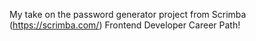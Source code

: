 My take on the password generator project from Scrimba (https://scrimba.com/) Frontend Developer Career Path!
